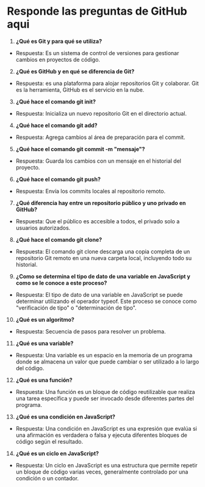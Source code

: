 # Responde las preguntas de GitHub aqui

1. **¿Qué es Git y para qué se utiliza?**
- Respuesta: Es un sistema de control de versiones para gestionar cambios en proyectos de código.

2. **¿Qué es GitHub y en qué se diferencia de Git?**
- Respuesta: es una plataforma para alojar repositorios Git y colaborar. Git es la herramienta, GitHub es el servicio en la nube.

3. **¿Qué hace el comando git init?**
- Respuesta: Inicializa un nuevo repositorio Git en el directorio actual.

4. **¿Qué hace el comando git add?**
- Respuesta: Agrega cambios al área de preparación para el commit.

5. **¿Qué hace el comando git commit -m "mensaje"?**
- Respuesta: Guarda los cambios con un mensaje en el historial del proyecto.

6. **¿Qué hace el comando git push?**
- Respuesta: Envía los commits locales al repositorio remoto.

7. **¿Qué diferencia hay entre un repositorio público y uno privado en GitHub?**
- Respuesta: Que el público es accesible a todos, el privado solo a usuarios autorizados.

8. **¿Qué hace el comando git clone?**
- Respuesta:  El comando git clone descarga una copia completa de un repositorio Git remoto en una nueva carpeta local, incluyendo todo su historial.

9. **¿Como se determina el tipo de dato de una variable en JavaScript y como se le conoce a este proceso?**
- Respuesta: El tipo de dato de una variable en JavaScript se puede determinar utilizando el operador typeof. Este proceso se conoce como "verificación de tipo" o "determinación de tipo".

10. **¿Qué es un algoritmo?**
- Respuesta: Secuencia de pasos para resolver un problema.

11. **¿Qué es una variable?**
- Respuesta: Una variable es un espacio en la memoria de un programa donde se almacena un valor que puede cambiar o ser utilizado a lo largo del código.

12. **¿Qué es una función?**
- Respuesta: Una función es un bloque de código reutilizable que realiza una tarea específica y puede ser invocado desde diferentes partes del programa.

13. **¿Qué es una condición en JavaScript?**
- Respuesta: Una condición en JavaScript es una expresión que evalúa si una afirmación es verdadera o falsa y ejecuta diferentes bloques de código según el resultado.

14. **¿Qué es un ciclo en JavaScript?**
- Respuesta: Un ciclo en JavaScript es una estructura que permite repetir un bloque de código varias veces, generalmente controlado por una condición o un contador.